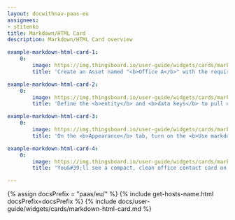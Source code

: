 ```yaml
---
layout: docwithnav-paas-eu
assignees:
- stitenko
title: Markdown/HTML Card
description: Markdown/HTML Card overview

example-markdown-html-card-1:
    0:
        image: https://img.thingsboard.io/user-guide/widgets/cards/markdown-html-card/example-markdown-html-card-1-pe.png
        title: 'Create an Asset named "<b>Office A</b>" with the required attributes.'

example-markdown-html-card-2:
    0:
        image: https://img.thingsboard.io/user-guide/widgets/cards/markdown-html-card/example-markdown-html-card-2-pe.png
        title: 'Define the <b>entity</b> and <b>data keys</b> to pull data from.'

example-markdown-html-card-3:
    0:
        image: https://img.thingsboard.io/user-guide/widgets/cards/markdown-html-card/example-markdown-html-card-3-pe.png
        title: 'On the <b>Appearance</b> tab, turn on the <b>Use markdown/HTML value function</b>. Paste the <b>Markdown/HTML value function</b> and enter CSS. Click <b>Add</b>.'

example-markdown-html-card-4:
    0:
        image: https://img.thingsboard.io/user-guide/widgets/cards/markdown-html-card/example-markdown-html-card-4-pe.png
        title: 'You&#39;ll see a compact, clean office contact card on the dashboard.'

---
```


{% assign docsPrefix = "paas/eu/" %}
{% include get-hosts-name.html docsPrefix=docsPrefix %}
{% include docs/user-guide/widgets/cards/markdown-html-card.md %}